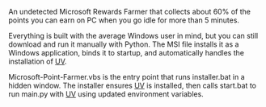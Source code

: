 An undetected Microsoft Rewards Farmer that collects about 60% of the points you can earn on PC when you go idle for more than 5 minutes.

Everything is built with the average Windows user in mind, but you can still download and run it manually with Python. The MSI file installs it as a Windows application, binds it to startup, and automatically handles the installation of [UV](https://github.com/astral-sh/uv). 

Microsoft-Point-Farmer.vbs is the entry point that runs installer.bat in a hidden window. The installer ensures [UV](https://github.com/astral-sh/uv) is installed, then calls start.bat to run main.py with [UV](https://github.com/astral-sh/uv) using updated environment variables.

